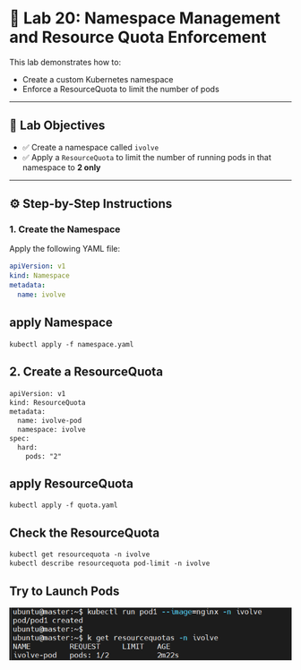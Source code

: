 # 🚀 Lab 20: Namespace Management and Resource Quota Enforcement

This lab demonstrates how to:
- Create a custom Kubernetes namespace
- Enforce a ResourceQuota to limit the number of pods
---

## 📁 Lab Objectives

- ✅ Create a namespace called `ivolve`
- ✅ Apply a `ResourceQuota` to limit the number of running pods in that namespace to **2 only**

---

## ⚙️ Step-by-Step Instructions

### 1. Create the Namespace

Apply the following YAML file:

```yaml
apiVersion: v1
kind: Namespace
metadata:
  name: ivolve
```
## apply Namespace
```
kubectl apply -f namespace.yaml
```
## 2. Create a ResourceQuota
```
apiVersion: v1
kind: ResourceQuota
metadata:
  name: ivolve-pod
  namespace: ivolve
spec:
  hard:
    pods: "2"
```
## apply ResourceQuota
```
kubectl apply -f quota.yaml
```

## Check the ResourceQuota
```
kubectl get resourcequota -n ivolve
kubectl describe resourcequota pod-limit -n ivolve
```
## Try to Launch  Pods

![alt text](image.png)